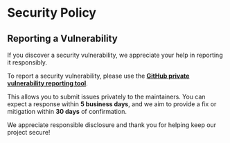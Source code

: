 # Security Policy

## Reporting a Vulnerability

If you discover a security vulnerability, we appreciate your help in reporting it responsibly.

To report a security vulnerability, please use the **[GitHub private vulnerability reporting tool](../../security/advisories/new)**.

This allows you to submit issues privately to the maintainers. You can expect a response within **5 business days**, and we aim to provide a fix or mitigation within **30 days** of confirmation.

We appreciate responsible disclosure and thank you for helping keep our project secure!

